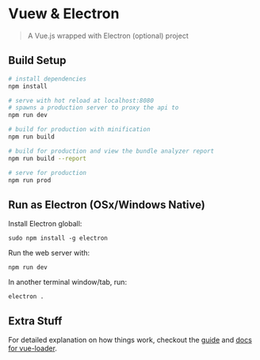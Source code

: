 # Vuew & Electron

> A Vue.js wrapped with Electron (optional) project

## Build Setup

``` bash
# install dependencies
npm install

# serve with hot reload at localhost:8080
# spawns a production server to proxy the api to
npm run dev

# build for production with minification
npm run build

# build for production and view the bundle analyzer report
npm run build --report

# serve for production
npm run prod
```

## Run as Electron (OSx/Windows Native)

Install Electron globall:

    sudo npm install -g electron

Run the web server with:

    npm run dev

In another terminal window/tab, run:

    electron .

## Extra Stuff

For detailed explanation on how things work, checkout the [guide](http://vuejs-templates.github.io/webpack/) and [docs for vue-loader](http://vuejs.github.io/vue-loader).
